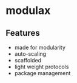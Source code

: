 modulax
=======


Features
----------

+ made for modularity
+ auto-scaling
+ scaffolded
+ light weight protocols
+ package management



